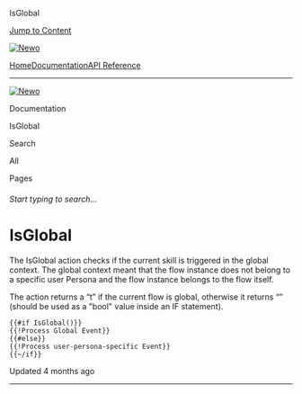 IsGlobal

[Jump to Content](#content)

[![Newo](https://files.readme.io/895bdeef8322f081f6d0f4507a17e414930dfddfddf1de452f458dc00698ca84-small-svgviewer-png-output_9.png)](/)

[Home](/)[Documentation](index.md)[API Reference](/reference)

* * *

[![Newo](https://files.readme.io/895bdeef8322f081f6d0f4507a17e414930dfddfddf1de452f458dc00698ca84-small-svgviewer-png-output_9.png)](/)

Documentation

IsGlobal

Search

All

Pages

###### Start typing to search…

# IsGlobal

The IsGlobal action checks if the current skill is triggered in the global context. The global context meant that the flow instance does not belong to a specific user Persona and the flow instance belongs to the flow itself.

The action returns a “t” if the current flow is global, otherwise it returns “” (should be used as a "bool" value inside an IF statement).

```
{{#if IsGlobal()}}
{{!Process Global Event}}
{{#else}}
{{!Process user-persona-specific Event}}
{{~/if}}
```

  

Updated 4 months ago

* * *
